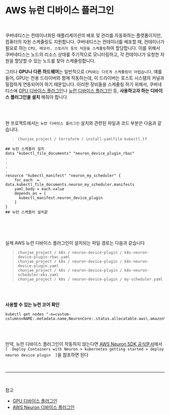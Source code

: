 # AWS 뉴런 디바이스 플러그인

<br>

쿠버네티스는 컨테이너화된 애플리케이션의 배포 및 관리를 자동화하는 플랫폼이지만, 컴퓨터의 자원 스케쥴링도 지원합니다. 쿠버네티스는 컨테이너를 배포할 때, 컨테이너가 필요로 하는 `CPU, 메모리, 스토리지 등의 자원을 스케쥴링`하여 할당합니다. 이를 위해서 쿠버네티스는 노드의 리소스 상태를 주기적으로 모니터링하고, 각 컨테이너가 요청한 자원을 할당할 수 있는 노드를 찾아 스케쥴링합니다.

그러나 **GPU나 다른 하드웨어**는 일반적으로 `CPU와는 다르게 스케쥴링이 어렵습니다`. 예를 들어, GPU는 전용 드라이버와 함께 작동하는데, 이 드라이버는 호스트 시스템의 커널과 밀접하게 연동되어야 하기 때문입니다. 이러한 장비들을 스케쥴링 하기 위해서, 쿠버네티스에 [GPU 디바이스 플러그인](https://raw.githubusercontent.com/NVIDIA/k8s-device-plugin/1.0.0-beta4/nvidia-device-plugin.yml)나 [뉴런 디바이스 플러그인](https://awsdocs-neuron.readthedocs-hosted.com/en/latest/_downloads/f57f27621e52b305dba7d624c477977a/k8s-neuron-device-plugin.yml) 등, **사용하고자 하는 디바이스 플러그인을 설치** 해줘야 합니다.

<br><br>

현 프로젝트에서는 `뉴런 디바이스 플러그인` 설치와 관련된 파일과 코드 부분은 다음과 같습니다.   

> `chunjae_project / terraform / install-yamlfile-kubectl.tf`

```
## 뉴런 스케줄러 설치
data "kubectl_file_documents" "neuron_device_plugin_rbac"
.
.
.
.
resource "kubectl_manifest" "neuron_my_scheduler" {
    for_each  = data.kubectl_file_documents.neuron_my_scheduler.manifests
    yaml_body = each.value
    depends_on = [
      kubectl_manifest.neuron_device_plugin
    ]
}
## 뉴런 스케줄러 설치끝
```


<br><br><br>

실제 AWS 뉴런 디바이스 플러그인이 설치되는 파일 경로는 다음과 같습니다

> `chunjae_project / k8s / neuron-device-plugin / k8s-neuron-device-plugin-rbac.yaml`   
> `chunjae_project / k8s / neuron-device-plugin / k8s-neuron-device-plugin.yaml`   
> `chunjae_project / k8s / neuron-device-plugin / k8s-neuron-scheduler-eks.yaml`   
> `chunjae_project / k8s / neuron-device-plugin / my-scheduler.yaml`   


<br><br>



**사용할 수 있는 뉴런 코어 확인**
```
kubectl get nodes "-o=custom-columns=NAME:.metadata.name,NeuronCore:.status.allocatable.aws\.amazon\.com/neuroncore"
```

<br><br>



만약, 뉴런 디바이스 플러그인이 작동하지 않는다면 [AWS Neuron SDK 공식문서](https://awsdocs-neuron.readthedocs-hosted.com/en/latest/)에서 
`[  Deploy Containers with Neuron > kubernetes getting started > deploy neuron device plugin  ]`을 참조하면 된다

<br>

----

<br>




참고    

- [GPU 디바이스 플러그인](https://kubernetes.io/ko/docs/tasks/manage-gpus/scheduling-gpus/)
- [AWS Neuron 디바이스 플러그인](https://awsdocs-neuron.readthedocs-hosted.com/en/latest/containers/index.html)